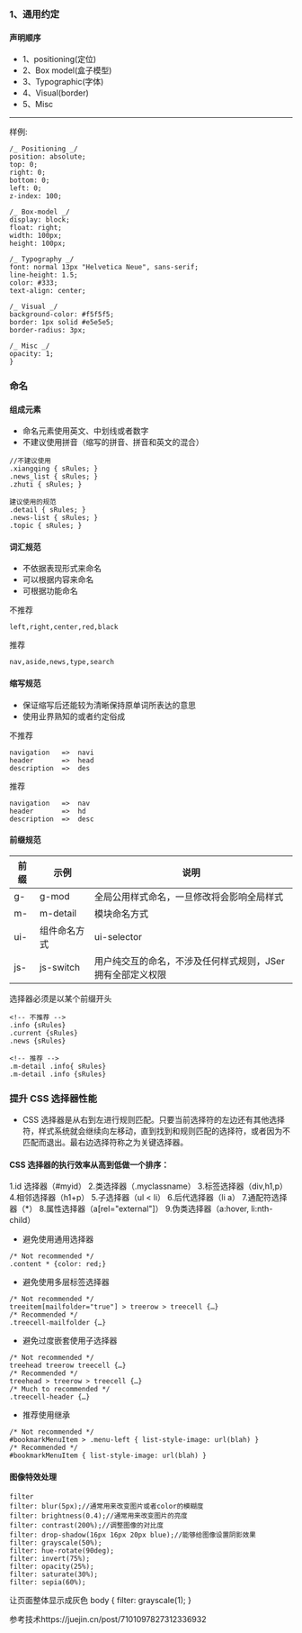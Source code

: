 ### 1、通用约定

#### 声明顺序

- 1、positioning(定位)
- 2、Box model(盒子模型)
- 3、Typographic(字体)
- 4、Visual(border)
- 5、Misc

---

样例:

```.declaration-order {
/_ Positioning _/
position: absolute;
top: 0;
right: 0;
bottom: 0;
left: 0;
z-index: 100;

/_ Box-model _/
display: block;
float: right;
width: 100px;
height: 100px;

/_ Typography _/
font: normal 13px "Helvetica Neue", sans-serif;
line-height: 1.5;
color: #333;
text-align: center;

/_ Visual _/
background-color: #f5f5f5;
border: 1px solid #e5e5e5;
border-radius: 3px;

/_ Misc _/
opacity: 1;
}
```

### 命名

#### 组成元素

- 命名元素使用英文、中划线或者数字
- 不建议使用拼音（缩写的拼音、拼音和英文的混合）

```
//不建议使用
.xiangqing { sRules; }
.news_list { sRules; }
.zhuti { sRules; }
```

```
建议使用的规范
.detail { sRules; }
.news-list { sRules; }
.topic { sRules; }
```

#### 词汇规范

- 不依据表现形式来命名
- 可以根据内容来命名
- 可根据功能命名

不推荐

```
left,right,center,red,black

```

推荐

```
nav,aside,news,type,search
```

#### 缩写规范

- 保证缩写后还能较为清晰保持原单词所表达的意思
- 使用业界熟知的或者约定俗成

不推荐

```
navigation   =>  navi
header       =>  head
description  =>  des
```

推荐

```
navigation   =>  nav
header       =>  hd
description  =>  desc
```

#### 前缀规范

| 前缀 | 示例         | 说明                                                        |
| ---- | ------------ | ----------------------------------------------------------- |
| g-   | g-mod        | 全局公用样式命名，一旦修改将会影响全局样式                  |
| m-   | m-detail     | 模块命名方式                                                |
| ui-  | 组件命名方式 | ui-selector                                                 |
| js-  | js-switch    | 用户纯交互的命名，不涉及任何样式规则，JSer 拥有全部定义权限 |

选择器必须是以某个前缀开头

```
<!-- 不推荐 -->
.info {sRules}
.current {sRules}
.news {sRules}
```

```
<!-- 推荐 -->
.m-detail .info{ sRules}
.m-detail .info {sRules}
```

### 提升 CSS 选择器性能

- CSS 选择器是从右到左进行规则匹配。只要当前选择符的左边还有其他选择符，样式系统就会继续向左移动，直到找到和规则匹配的选择符，或者因为不匹配而退出。最右边选择符称之为关键选择器。

#### CSS 选择器的执行效率从高到低做一个排序：

1.id 选择器（#myid） 2.类选择器（.myclassname） 3.标签选择器（div,h1,p） 4.相邻选择器（h1+p） 5.子选择器（ul < li） 6.后代选择器（li a） 7.通配符选择器（\*） 8.属性选择器（a[rel="external"]） 9.伪类选择器（a:hover, li:nth-child）

- 避免使用通用选择器

```
/* Not recommended */
.content * {color: red;}
```

- 避免使用多层标签选择器

```
/* Not recommended */
treeitem[mailfolder="true"] > treerow > treecell {…}
/* Recommended */
.treecell-mailfolder {…}
```

- 避免过度嵌套使用子选择器

```
/* Not recommended */
treehead treerow treecell {…}
/* Recommended */
treehead > treerow > treecell {…}
/* Much to recommended */
.treecell-header {…}
```

- 推荐使用继承

```
/* Not recommended */
#bookmarkMenuItem > .menu-left { list-style-image: url(blah) }
/* Recommended */
#bookmarkMenuItem { list-style-image: url(blah) }
```

#### 图像特效处理

```
filter
filter: blur(5px);//通常用来改变图片或者color的模糊度
filter: brightness(0.4);//通常用来改变图片的亮度
filter: contrast(200%);//调整图像的对比度
filter: drop-shadow(16px 16px 20px blue);//能够给图像设置阴影效果
filter: grayscale(50%);
filter: hue-rotate(90deg);
filter: invert(75%);
filter: opacity(25%);
filter: saturate(30%);
filter: sepia(60%);
```

让页面整体显示成灰色
body {
filter: grayscale(1);
}

参考技术https://juejin.cn/post/7101097827312336932
